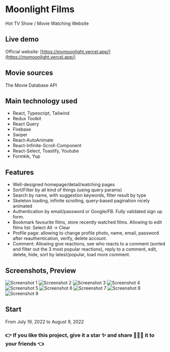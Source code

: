 # Moonlight Films

Hot TV Show / Movie Watching Website

## Live demo

Official website: [https://mymoonlight.vercel.app/](https://mymoonlight.vercel.app/)

## Movie sources

The Movie Database API

## Main technology used

- React, Typescript, Tailwind
- Redux Toolkit
- React Query
- Firebase
- Swiper
- React-AutoAnimate
- React-Infinite-Scroll-Component
- React-Select, Toastify, Youtube
- Formkik, Yup

## Features

- Well-designed homepage/detail/watching pages
- Sort/Filter by all kind of things (using query params)
- Search by name, with suggestion keywords, filter result by type
- Skeleton loading, infinite scrolling, query-based pagination nicely animated
- Authentication by email/password or Google/FB. Fully validated sign up form.
- Bookmark favourite films, store recently watched films. Allowing to edit films list: Select All -> Clear
- Profile page: allowing to change profile photo, name, email, password after reauthentication, verify, delete account.
- Comment: Allowing give reactions, see who reacts to a comment (sorted and filter out the 3 most popular reactions), reply to a comment, edit, delete, hide, sort by latest/popular, load more comment.

## Screenshots, Preview

![Screenshot 1](https://i.ibb.co/4WM6xSp/home.png)
![Screenshot 2](https://i.ibb.co/CB0694y/detail.png)
![Screenshot 3](https://i.ibb.co/Vxf85Kh/watch.png)
![Screenshot 4](https://i.ibb.co/B2yQtvZ/explore.png)
![Screenshot 5](https://i.ibb.co/NY0kLHD/bookmark.png)
![Screenshot 6](https://i.ibb.co/P5pzbzf/search.png)
![Screenshot 7](https://i.ibb.co/kqc377t/profile.png)
![Screenshot 8](https://i.ibb.co/HzWYzVB/comment.png)
![Screenshot 9](https://i.ibb.co/5BhLp4x/auth.png)

## Start

From July 19, 2022 to August 9, 2022

### 👉 If you like this project, give it a star ✨ and share 👨🏻‍💻 it to your friends 👈
